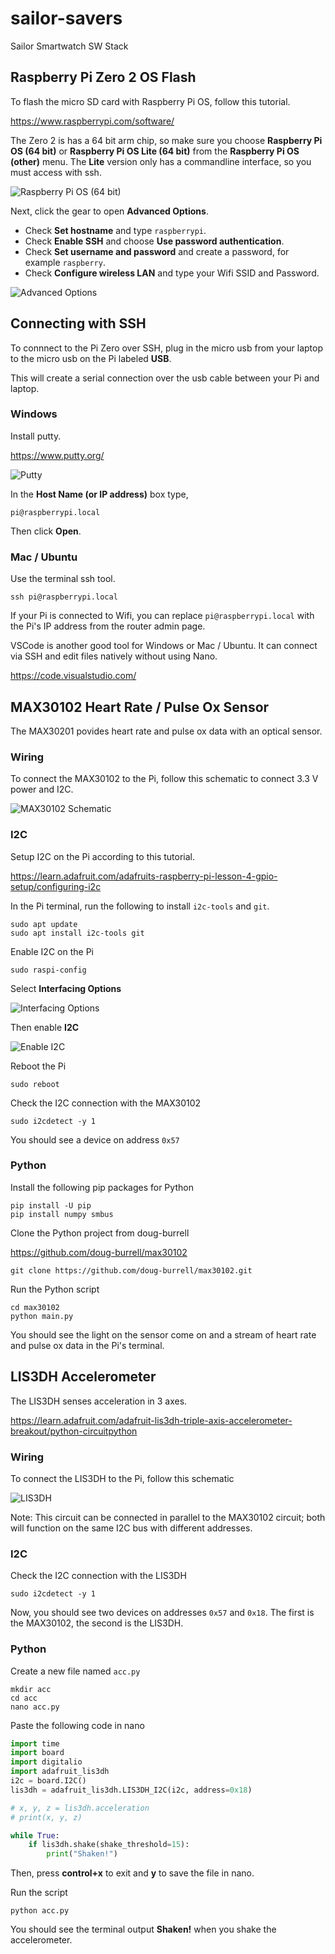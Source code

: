# sailor-savers
Sailor Smartwatch SW Stack

## Raspberry Pi Zero 2 OS Flash

To flash the micro SD card with Raspberry Pi OS, follow this tutorial.

https://www.raspberrypi.com/software/

The Zero 2 is has a 64 bit arm chip, so make sure you choose **Raspberry Pi OS (64 bit)** or **Raspberry Pi OS Lite (64 bit)** from the **Raspberry Pi OS (other)** menu. The **Lite** version only has a commandline interface, so you must access with ssh.

![Raspberry Pi OS (64 bit)](img/Screen%20Shot%202022-04-10%20at%201.56.38%20PM.png "64 bit")

Next, click the gear to open **Advanced Options**.
- Check **Set hostname** and type `raspberrypi`.
- Check **Enable SSH** and choose **Use password authentication**. 
- Check **Set username and password** and create a password, for example `raspberry`.
- Check **Configure wireless LAN** and type your Wifi SSID and Password.

![Advanced Options](img/Screen%20Shot%202022-04-10%20at%202.02.51%20PM.png "Click the gear")

## Connecting with SSH

To connnect to the Pi Zero over SSH, plug in the micro usb from your laptop to the micro usb on the Pi labeled **USB**.

This will create a serial connection over the usb cable between your Pi and laptop.

### Windows
Install putty.

https://www.putty.org/ 

![Putty](img/Putty.png)

In the **Host Name (or IP address)** box type,

```
pi@raspberrypi.local
```

Then click **Open**.

### Mac / Ubuntu

Use the terminal ssh tool.

``` shell
ssh pi@raspberrypi.local

```

If your Pi is connected to Wifi, you can replace `pi@raspberrypi.local` with the Pi's IP address from the router admin page.

VSCode is another good tool for Windows or Mac / Ubuntu. It can connect via SSH and edit files natively without using Nano.

https://code.visualstudio.com/ 

## MAX30102 Heart Rate / Pulse Ox Sensor

The MAX30201 povides heart rate and pulse ox data with an optical sensor.

### Wiring

To connect the MAX30102 to the Pi, follow this schematic to connect 3.3 V power and I2C.

![MAX30102 Schematic](img/circuit.png)

### I2C

Setup I2C on the Pi according to this tutorial.

https://learn.adafruit.com/adafruits-raspberry-pi-lesson-4-gpio-setup/configuring-i2c 

In the Pi terminal, run the following to install `i2c-tools` and `git`.

``` shell
sudo apt update
sudo apt install i2c-tools git
```

Enable I2C on the Pi

``` shell
sudo raspi-config
```

Select **Interfacing Options**

![Interfacing Options](img/learn_raspberry_pi_interfacing.png)

Then enable **I2C**

![Enable I2C](img/learn_raspberry_pi_i2c.png)

Reboot the Pi

``` shell
sudo reboot
```

Check the I2C connection with the MAX30102

``` shell
sudo i2cdetect -y 1
```

You should see a device on address `0x57`

### Python

Install the following pip packages for Python

``` shell
pip install -U pip
pip install numpy smbus
```

Clone the Python project from doug-burrell

https://github.com/doug-burrell/max30102

``` shell
git clone https://github.com/doug-burrell/max30102.git
```

Run the Python script

``` shell
cd max30102
python main.py
```

You should see the light on the sensor come on and a stream of heart rate and pulse ox data in the Pi's terminal.

## LIS3DH Accelerometer

The LIS3DH senses acceleration in 3 axes.

https://learn.adafruit.com/adafruit-lis3dh-triple-axis-accelerometer-breakout/python-circuitpython

### Wiring

To connect the LIS3DH to the Pi, follow this schematic

![LIS3DH](img/circuit%20copy.png)

Note: This circuit can be connected in parallel to the MAX30102 circuit; both will function on the same I2C bus with different addresses. 

### I2C

Check the I2C connection with the LIS3DH

``` shell
sudo i2cdetect -y 1
```

Now, you should see two devices on addresses `0x57` and `0x18`. The first is the MAX30102, the second is the LIS3DH. 

### Python

Create a new file named `acc.py`

``` shell
mkdir acc
cd acc
nano acc.py
```

Paste the following code in nano

``` python
import time
import board
import digitalio
import adafruit_lis3dh
i2c = board.I2C()
lis3dh = adafruit_lis3dh.LIS3DH_I2C(i2c, address=0x18)

# x, y, z = lis3dh.acceleration
# print(x, y, z)

while True:
    if lis3dh.shake(shake_threshold=15):
        print("Shaken!")
```

Then, press **control+x** to exit and **y** to save the file in nano.

Run the script

``` shell
python acc.py
```

You should see the terminal output **Shaken!** when you shake the accelerometer.

